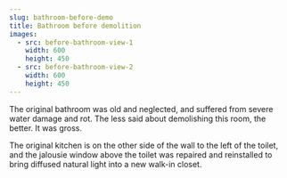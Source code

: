 ```yaml
---
slug: bathroom-before-demo
title: Bathroom before demolition
images:
  - src: before-bathroom-view-1
    width: 600
    height: 450
  - src: before-bathroom-view-2
    width: 600
    height: 450
---
```

The original bathroom was old and neglected, and suffered from severe water damage and rot. The less said about demolishing this room, the better. It was gross.

The original kitchen is on the other side of the wall to the left of the toilet, and the jalousie window above the toilet was repaired and reinstalled to bring diffused natural light into a new walk-in closet.